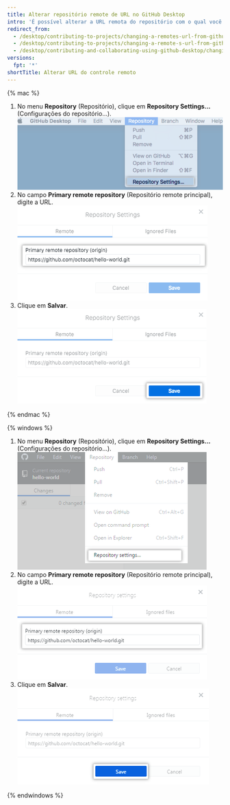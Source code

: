 ```yaml
---
title: Alterar repositório remote de URL no GitHub Desktop
intro: 'É possível alterar a URL remota do repositório com o qual você estiver trabalhando via {% data variables.product.prodname_desktop %}. Você pode fazer isso em caso de alteração do nome do repositório, do nome do usuário ou do nome da organização proprietária do repositório.'
redirect_from:
  - /desktop/contributing-to-projects/changing-a-remotes-url-from-github-desktop
  - /desktop/contributing-to-projects/changing-a-remote-s-url-from-github-desktop
  - /desktop/contributing-and-collaborating-using-github-desktop/changing-a-remotes-url-from-github-desktop
versions:
  fpt: '*'
shortTitle: Alterar URL do controle remoto
---
```


{% mac %}

1. No menu **Repository** (Repositório), clique em **Repository Settings...** (Configurações do repositório...). ![Opção de menu Repository Settings (Configurações do repositório)](/assets/images/help/desktop/repository-settings-mac.png)
2. No campo **Primary remote repository** (Repositório remote principal), digite a URL. ![Campo <strong>Primary remote repository</strong> (Repositório remote principal)](/assets/images/help/desktop/repository-settings-remote-mac.png)
3. Clique em **Salvar**. ![Botão Save (Salvar)](/assets/images/help/desktop/repository-settings-save-mac.png)

{% endmac %}

{% windows %}

1. No menu **Repository** (Repositório), clique em **Repository Settings...** (Configurações do repositório...). ![Opção de menu Repository Settings (Configurações do repositório)](/assets/images/help/desktop/repository-settings-win.png)
2. No campo **Primary remote repository** (Repositório remote principal), digite a URL. ![Campo <strong>Primary remote repository</strong> (Repositório remote principal)](/assets/images/help/desktop/repository-settings-remote-win.png)
3. Clique em **Salvar**. ![Botão Save (Salvar)](/assets/images/help/desktop/repository-settings-save-win.png)

{% endwindows %}
